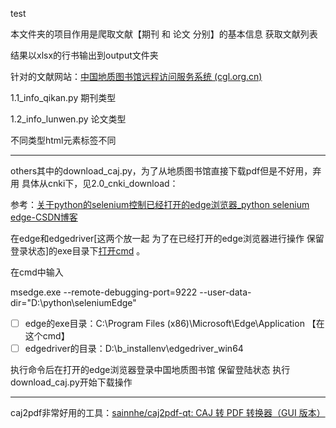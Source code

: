 test

本文件夹的项目作用是爬取文献【期刊 和 论文 分别】的基本信息 获取文献列表

结果以xlsx的行书输出到output文件夹

针对的文献网站：[中国地质图书馆远程访问服务系统 (cgl.org.cn)](https://vpn.cgl.org.cn/login)

1.1_info_qikan.py 期刊类型

1.2_info_lunwen.py 论文类型

不同类型html元素标签不同

---

others其中的download_caj.py，为了从地质图书馆直接下载pdf但是不好用，弃用 具体从cnki下，见2.0_cnki_download：

参考：[关于python的selenium控制已经打开的edge浏览器_python selenium edge-CSDN博客](https://blog.csdn.net/weixin_47420059/article/details/132135409?spm=1001.2101.3001.6650.1&utm_medium=distribute.pc_relevant.none-task-blog-2%7Edefault%7ECTRLIST%7ERate-1-132135409-blog-130642826.235%5Ev43%5Econtrol&depth_1-utm_source=distribute.pc_relevant.none-task-blog-2%7Edefault%7ECTRLIST%7ERate-1-132135409-blog-130642826.235%5Ev43%5Econtrol&utm_relevant_index=2)

在edge和edgedriver[这两个放一起 为了在已经打开的edge浏览器进行操作 保留登录状态]的exe目录下[打开cmd](https://so.csdn.net/so/search?q=%E6%89%93%E5%BC%80cmd&spm=1001.2101.3001.7020) 。

在cmd中输入

msedge.exe --remote-debugging-port=9222 --user-data-dir="D:\python\seleniumEdge"

* [ ] edge的exe目录：C:\Program Files (x86)\Microsoft\Edge\Application    【在这个cmd】
* [ ] edgedriver的目录：D:\b_installenv\edgedriver_win64

执行命令后在打开的edge浏览器登录中国地质图书馆 保留登陆状态 执行download_caj.py开始下载操作

---

caj2pdf非常好用的工具：[sainnhe/caj2pdf-qt: CAJ 转 PDF 转换器（GUI 版本）](https://github.com/sainnhe/caj2pdf-qt)
